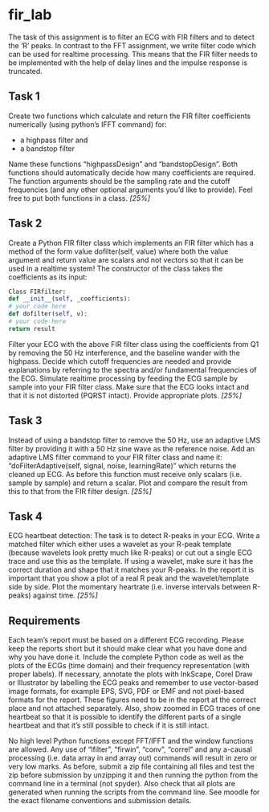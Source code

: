 # fir_lab

The task of this assignment is to filter an ECG with FIR filters and to detect the ‘R’ peaks. In contrast to the FFT assignment, we write filter code which can be used for realtime processing. This means that the FIR filter needs to be implemented with the help of delay lines and the impulse response is truncated.

## Task 1
Create two functions which calculate and return the FIR filter coefficients numerically (using python’s IFFT command) for:
+ a highpass filter and
+ a bandstop filter

Name these functions “highpassDesign” and “bandstopDesign”. Both functions should automatically decide how many coefficients are required. The function arguments should be the sampling rate and the cutoff frequencies (and any other optional arguments you’d like to provide). Feel free to put both functions in a class. *[25%]*

## Task 2
Create a Python FIR filter class which implements an FIR filter which has a method of the form value dofilter(self, value) where both the value argument and return value are scalars and not vectors so that it can be used in a realtime system! The constructor of the class takes the coefficients as its input:
``` python
Class FIRfilter:
def __init__(self, _coefficients):
# your code here
def dofilter(self, v):
# your code here
return result
```
Filter your ECG with the above FIR filter class using the coefficients from Q1 by removing the 50 Hz interference, and the baseline wander with the highpass. Decide which cutoff frequencies are needed and provide explanations by referring to the spectra and/or fundamental frequencies of the ECG. Simulate realtime processing by feeding the ECG sample by
sample into your FIR filter class. Make sure that the ECG looks intact and that it is not distorted (PQRST intact). Provide appropriate plots. *[25%]*

## Task 3
Instead of using a bandstop filter to remove the 50 Hz, use an adaptive LMS filter by providing it with a 50 Hz sine wave as the reference noise. Add an adaptive LMS filter command to your FIR filter class and name it: “doFilterAdaptive(self, signal, noise, learningRate)” which returns the cleaned up ECG. As before this function must receive only scalars (i.e. sample by sample) and return a scalar. Plot and compare the result from this to that from the FIR filter design. *[25%]*

## Task 4
ECG heartbeat detection: The task is to detect R-peaks in your ECG. Write a matched filter which either uses a wavelet as your R-peak template (because wavelets look pretty much like R-peaks) or cut out a single ECG trace and use this as the template. If using a wavelet, make sure it has the correct duration and shape that it matches your R-peaks. In the report it is important that you show a plot of a real R peak and the wavelet/template side by side. Plot the momentary heartrate (i.e. inverse intervals between R-peaks) against time. *[25%]*


## Requirements
Each team’s report must be based on a different ECG recording. Please keep the reports short but it should make clear what you have done and why you have done it. Include the complete Python code as well as the plots of the ECGs (time domain) and their frequency representation (with proper labels). If necessary, annotate the plots with InkScape, Corel Draw or Illustrator by labelling the ECG peaks and remember to use vector-based image formats, for example EPS, SVG, PDF or EMF and not pixel-based formats for the report. These figures need to be in the report at the correct place and not attached separately. Also, show zoomed in ECG traces of one heartbeat so that it is possible to identify the different parts of a single heartbeat and that it’s still possible to check if it is still intact.

No high level Python functions except FFT/IFFT and the window functions are allowed. Any use of “lfilter”, “firwin”, “conv”, “correl” and any a-causal processing (i.e. data array in and array out) commands will result in zero or very low marks. As before, submit a zip file containing all files and test the zip before submission by unzipping it and then running the python from the command line in a terminal (not spyder). Also check that all plots are generated when running the scripts from the command line. See moodle for the exact filename conventions and submission details.
